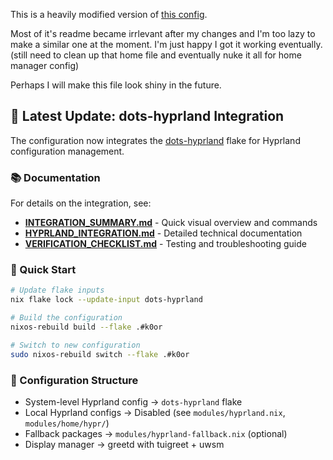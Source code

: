 This is a heavily modified version of [this config](https://github.com/XNM1/linux-nixos-hyprland-config-dotfiles).

Most of it's readme became irrlevant after my changes and I'm too lazy to make a similar one at the moment. I'm just happy I got it working eventually. (still need to clean up that home file and eventually nuke it all for home manager config)

Perhaps I will make this file look shiny in the future.

## 🎯 Latest Update: dots-hyprland Integration

The configuration now integrates the [dots-hyprland](https://github.com/version33/dots-hyprland-nixos) flake for Hyprland configuration management.

### 📚 Documentation

For details on the integration, see:
- **[INTEGRATION_SUMMARY.md](INTEGRATION_SUMMARY.md)** - Quick visual overview and commands
- **[HYPRLAND_INTEGRATION.md](HYPRLAND_INTEGRATION.md)** - Detailed technical documentation  
- **[VERIFICATION_CHECKLIST.md](VERIFICATION_CHECKLIST.md)** - Testing and troubleshooting guide

### 🚀 Quick Start

```bash
# Update flake inputs
nix flake lock --update-input dots-hyprland

# Build the configuration
nixos-rebuild build --flake .#k0or

# Switch to new configuration
sudo nixos-rebuild switch --flake .#k0or
```

### 🔧 Configuration Structure

- System-level Hyprland config → `dots-hyprland` flake
- Local Hyprland configs → Disabled (see `modules/hyprland.nix`, `modules/home/hypr/`)
- Fallback packages → `modules/hyprland-fallback.nix` (optional)
- Display manager → greetd with tuigreet + uwsm
